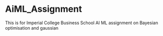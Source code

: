 # AiML_Assignment
This is for Imperial College Business School AI ML assignment on Bayesian optimisation and gaussian
